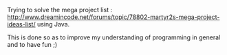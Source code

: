 Trying to solve the mega project list : http://www.dreamincode.net/forums/topic/78802-martyr2s-mega-project-ideas-list/ using Java.


This is done so as to improve my understanding of programming in general and to have fun ;)
